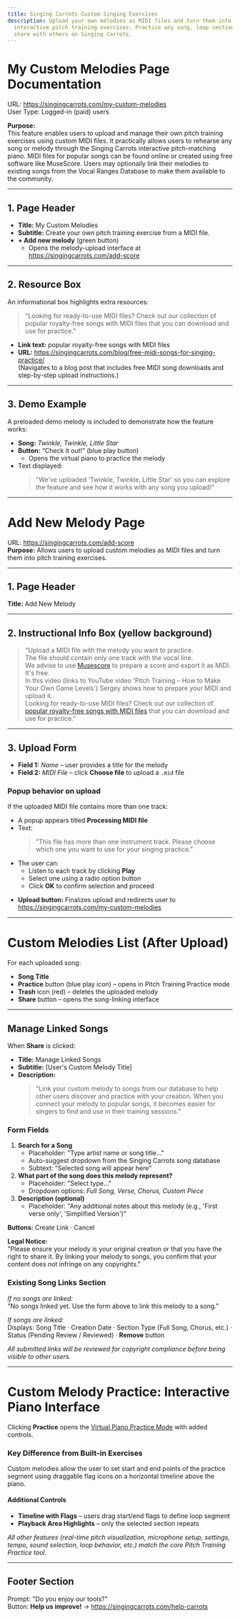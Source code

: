 ```yaml
---
title: Singing Carrots Custom Singing Exercises
description: Upload your own melodies as MIDI files and turn them into
  interactive pitch training exercises. Practice any song, loop sections, and
  share with others on Singing Carrots.
---
```

# My Custom Melodies Page Documentation

URL: <https://singingcarrots.com/my-custom-melodies>  
User Type: Logged-in (paid) users  

**Purpose:**  
This feature enables users to upload and manage their own pitch training exercises using custom MIDI files. It practically allows users to rehearse any song or melody through the Singing Carrots interactive pitch-matching piano. MIDI files for popular songs can be found online or created using free software like MuseScore. Users may optionally link their melodies to existing songs from the Vocal Ranges Database to make them available to the community.

---

## 1. Page Header
- **Title:** My Custom Melodies  
- **Subtitle:** Create your own pitch training exercise from a MIDI file.  
- **+ Add new melody** (green button)  
  - Opens the melody-upload interface at <https://singingcarrots.com/add-score>

---

## 2. Resource Box
An informational box highlights extra resources:  
> "Looking for ready-to-use MIDI files? Check out our collection of popular royalty-free songs with MIDI files that you can download and use for practice."  

- **Link text:** popular royalty-free songs with MIDI files  
- **URL:** <https://singingcarrots.com/blog/free-midi-songs-for-singing-practice/>  
  (Navigates to a blog post that includes free MIDI song downloads and step-by-step upload instructions.)

---

## 3. Demo Example
A preloaded demo melody is included to demonstrate how the feature works:  
- **Song:** *Twinkle, Twinkle, Little Star*  
- **Button:** “Check it out!” (blue play button)  
  - Opens the virtual piano to practice the melody  
- Text displayed:  
  > "We've uploaded 'Twinkle, Twinkle, Little Star' so you can explore the feature and see how it works with any song you upload!"

---

# Add New Melody Page

URL: <https://singingcarrots.com/add-score>  
**Purpose:** Allows users to upload custom melodies as MIDI files and turn them into pitch training exercises.

---

## 1. Page Header
**Title:** Add New Melody

---

## 2. Instructional Info Box (yellow background)
> "Upload a MIDI file with the melody you want to practice.  
> The file should contain only one track with the vocal line.  
> We advise to use [Musescore](https://musescore.org/en) to prepare a score and export it as MIDI. It's free.  
> In this video (links to YouTube video 'Pitch Training – How to Make Your Own Game Levels') Sergey shows how to prepare your MIDI and upload it.  
> Looking for ready-to-use MIDI files? Check out our collection of [popular royalty-free songs with MIDI files](https://singingcarrots.com/blog/free-midi-songs-for-singing-practice/) that you can download and use for practice."

---

## 3. Upload Form
* **Field 1:** *Name* – user provides a title for the melody  
* **Field 2:** *MIDI File* – click **Choose file** to upload a `.mid` file  

### Popup behavior on upload
If the uploaded MIDI file contains more than one track:  
- A popup appears titled **Processing MIDI file**  
- Text:  
  > "This file has more than one instrument track. Please choose which one you want to use for your singing practice."  
- The user can:  
  - Listen to each track by clicking **Play**  
  - Select one using a radio option button  
  - Click **OK** to confirm selection and proceed

* **Upload button:** Finalizes upload and redirects user to <https://singingcarrots.com/my-custom-melodies>

---

# Custom Melodies List (After Upload)

For each uploaded song:  
- **Song Title**  
- **Practice** button (blue play icon) – opens in Pitch Training Practice mode  
- **Trash** icon (red) – deletes the uploaded melody  
- **Share** button – opens the song-linking interface

---

## Manage Linked Songs
When **Share** is clicked:

- **Title:** Manage Linked Songs  
- **Subtitle:** \[User's Custom Melody Title]  
- **Description:**  
  > "Link your custom melody to songs from our database to help other users discover and practice with your creation. When you connect your melody to popular songs, it becomes easier for singers to find and use in their training sessions."

### Form Fields
1. **Search for a Song**  
   - Placeholder: "Type artist name or song title..."  
   - Auto-suggest dropdown from the Singing Carrots song database  
   - Subtext: "Selected song will appear here"  
2. **What part of the song does this melody represent?**  
   - Placeholder: "Select type..."  
   - Dropdown options: *Full Song, Verse, Chorus, Custom Piece*  
3. **Description (optional)**  
   - Placeholder: "Any additional notes about this melody (e.g., 'First verse only', 'Simplified Version')"  

**Buttons:** Create Link · Cancel  

**Legal Notice:**  
"Please ensure your melody is your original creation or that you have the right to share it. By linking your melody to songs, you confirm that your content does not infringe on any copyrights."

### Existing Song Links Section
*If no songs are linked:*  
"No songs linked yet. Use the form above to link this melody to a song."  

*If songs are linked:*  
Displays: Song Title · Creation Date · Section Type (Full Song, Chorus, etc.) · Status (Pending Review / Reviewed) · **Remove** button  

_All submitted links will be reviewed for copyright compliance before being visible to other users._

---

# Custom Melody Practice: Interactive Piano Interface

Clicking **Practice** opens the [Virtual Piano Practice Mode](https://singingcarrots.com/docs/pitch-training-practice-virtual-piano-interface) with added controls.

### Key Difference from Built-in Exercises
Custom melodies allow the user to set start and end points of the practice segment using draggable flag icons on a horizontal timeline above the piano.

#### Additional Controls
- **Timeline with Flags** – users drag start/end flags to define loop segment  
- **Playback Area Highlights** – only the selected section repeats  

*All other features (real-time pitch visualization, microphone setup, settings, tempo, sound selection, loop behavior, etc.) match the core Pitch Training Practice tool.*

---

## Footer Section
Prompt: "Do you enjoy our tools?"  
Button: **Help us improve!** → <https://singingcarrots.com/help-carrots>

